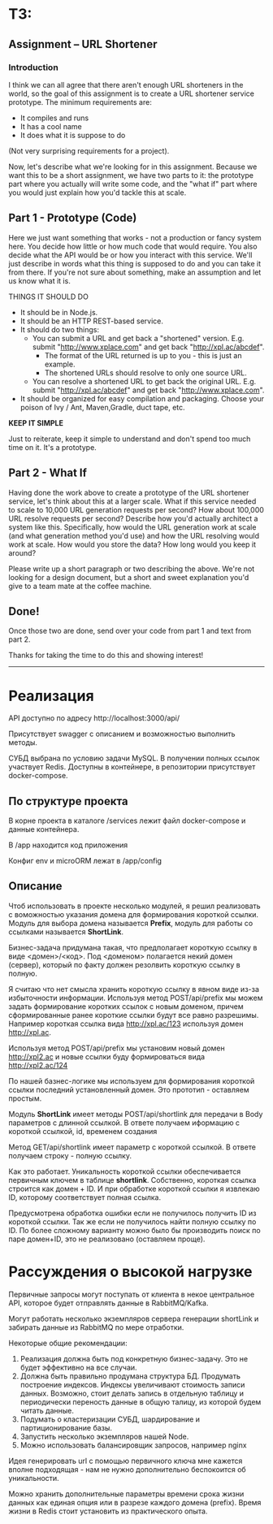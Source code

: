 # ТЗ:
## Assignment – URL Shortener 
### Introduction 

I think we can all agree that there aren't enough URL shorteners in the world, so the goal of this assignment is to create a URL shortener service prototype. The minimum requirements are: 

* It compiles and runs 
* It has a cool name
* It does what it is suppose to do

(Not very surprising requirements for a project).

Now, let's describe what we're looking for in this assignment. Because we want this to be a short assignment, we have two parts to it: the prototype part where you actually will write some code, and the "what if" part where you would just explain how you'd tackle this at scale. 

## Part 1 - Prototype (Code) 
Here we just want something that works - not a production or fancy system here. You decide how little or how much code that would require. You also decide what the API would be or how you interact with this service. We'll just describe in words what this thing is supposed to do and you can take it from there. If you're not sure about something, make an assumption and let us know what it is. 

THINGS IT SHOULD DO 
* It should be in Node.js. 
* It should be an HTTP REST-based service. 
* It should do two things: 
    * You can submit a URL and get back a "shortened" version. E.g. submit "http://www.xplace.com" and get back "http://xpl.ac/abcdef".
        * The format of the URL returned is up to you - this is just an example. 
        * The shortened URLs should resolve to only one source URL. 
    * You can resolve a shortened URL to get back the original URL. E.g. submit "http://xpl.ac/abcdef" and get back "http://www.xplace.com".
* It should be organized for easy compilation and packaging. Choose your poison of Ivy / Ant, Maven,Gradle, duct tape, etc. 

**KEEP IT SIMPLE**

Just to reiterate, keep it simple to understand and don't spend too much time on it. It's a prototype.

## Part 2 - What If 
Having done the work above to create a prototype of the URL shortener service, let's think about this at a larger scale.   What if this service needed to scale to 10,000 URL generation requests per second? How about 100,000 URL resolve requests per second? Describe how you'd actually architect a system like this. Specifically, how would the URL generation work at scale (and what generation method you'd use) and how the URL resolving would work at scale. How would you store the data? How long would you keep it around?

Please write up a short paragraph or two describing the above. We're not looking for a design document, but a short and sweet explanation you'd give to a team mate at the coffee machine. 

## Done! 
Once those two are done, send over your code from part 1 and text from part 2.

Thanks for taking the time to do this and showing interest!
______________

# Реализация

API доступно по адресу http://localhost:3000/api/

Присутствует swagger с описанием и возможностью выполнить методы.

СУБД выбрана по условию задачи MySQL. В получении полных ссылок участвует Redis. Доступны в контейнере, в репозитории присутствует docker-compose.

## По структуре проекта
В корне проекта в каталоге /services лежит файл docker-compose и данные контейнера.

В /app находится код приложения

Конфиг env и microORM лежат в /app/config

## Описание

Чтоб использовать в проекте несколько модулей, я решил реализовать с воможностью указания домена для формирования короткой ссылки. Модуль для выбора домена называется **Prefix**, модуль для работы со ссылками называется **ShortLink**.

Бизнес-задача придумана такая, что предполагает короткую ссылку в виде <домен>/<код>. Под <доменом> полагается некий домен (сервер), который по факту должен резолвить короткую ссылку в полную.

Я считаю что нет смысла хранить короткую ссылку в явном виде из-за избыточности информации. Используя метод POST/api/prefix мы можем задать формирование коротких ссылок с новым доменом, причем сформированные ранее короткие ссылки будут все равно разрешимы.
Например короткая ссылка вида http://xpl.ac/123 используя домен http://xpl.ac.

Используя метод POST/api/prefix мы установим новый домен http://xpl2.ac и новые ссылки буду формироваться вида http://xpl2.ac/124

По нашей базнес-логике мы используем для формирования короткой ссылки последний установленный домен. Это прототип - оставляем простым.

Модуль **ShortLink** имеет методы POST/api/shortlink для передачи в Body параметров с длинной ссылкой. В ответе получаем иформацию с короткой ссылкой, id, временем создания

Метод GET/api/shortlink имеет параметр с короткой ссылкой. В ответе получаем строку - полную ссылку.

Как это работает. Уникальность короткой ссылки обеспечивается первичным ключем в таблице **shortlink**. Собственно, короткая ссылка строится как домен + ID. И при обработке короткой ссылки я извлекаю ID, которому соответствует полная ссылка.

Предусмотрена обработка ошибки если не получилось получить ID из короткой ссылки. Так же если не получилось найти полную ссылку по ID. По более сложному варианту можно было бы производить поиск по паре домен+ID, это не реализовано (оставляем проще).

# Рассуждения о высокой нагрузке

Первичные запросы могут поступать от клиента в некое центральное API, которое будет отправлять данные в RabbitMQ/Kafka. 

Могут работать несколько экземпляров сервера генерации shortLink и забирать данные из RabbitMQ по мере отработки. 

Некоторые общие рекомендации:
1. Реализация должна быть под конкретную бизнес-задачу. Это не будет эффективно на все случаи.
2. Должна быть правильно продумана структура БД. Продумать построение индексов. Индексы увеличивают стоимость записи данных. Возможно, стоит делать запись в отдельную таблицу и периодически переность данные в общую талицу, из которой будем читать данные.
3. Подумать о кластеризации СУБД, шардирование и партиционирование базы.
4. Запустить несколько экземпляров нашей Node.
5. Можно использовать балансировщик запросов, например nginx


Идея генерировать url с помощью первичного ключа мне кажется вполне подходящая - нам не нужно дополнительно беспокоится об уникальности.

Можно хранить дополнительные параметры времени срока жизни данных как единая опция или в разрезе каждого домена (prefix). Время жизни в Redis стоит установить из практического опыта.